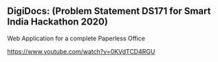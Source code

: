 ## DigiDocs: (Problem Statement DS171 for Smart India Hackathon 2020)

Web Application for a complete Paperless Office

https://www.youtube.com/watch?v=0KVdTCD4RGU
